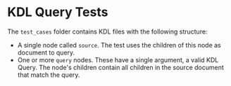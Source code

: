 # KDL Query Tests

The `test_cases` folder contains KDL files with the following structure:

- A single node called `source`. The test uses the children of this node as document to query.
- One or more `query` nodes.
  These have a single argument, a valid KDL Query.
  The node's children contain all children in the source document that match the query.

